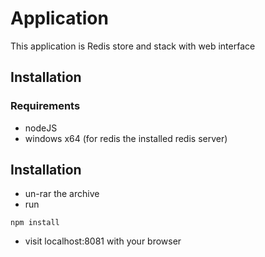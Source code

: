 # Application

This application is Redis store and stack with web interface

## Installation

### Requirements
* nodeJS
* windows x64 (for redis the installed redis server)


## Installation
* un-rar the archive
* run 
```
npm install
```
* visit localhost:8081 with your browser

